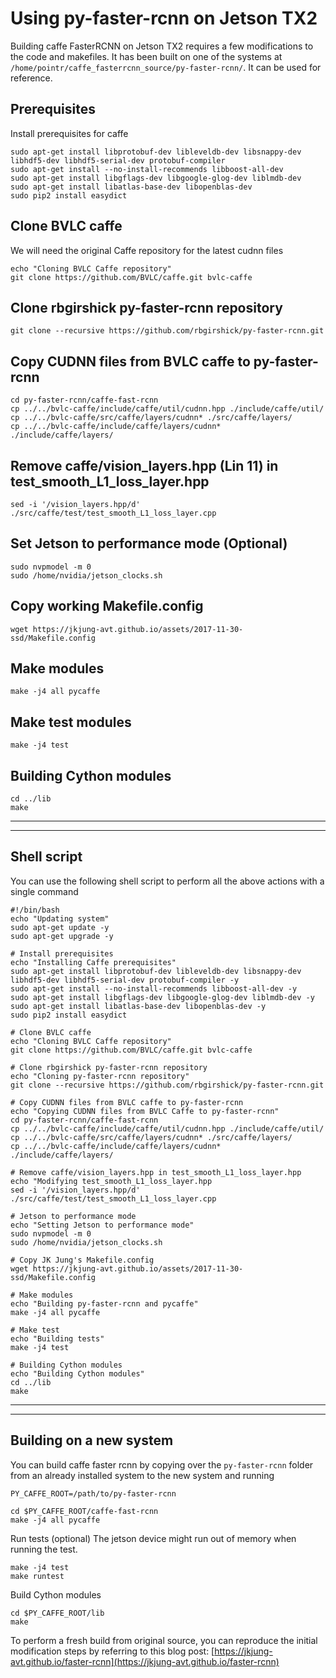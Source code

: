 # Using py-faster-rcnn on Jetson TX2

Building caffe FasterRCNN on Jetson TX2 requires a few modifications to the code and makefiles. It has been built on one of the systems  at ` /home/pointr/caffe_fasterrcnn_source/py-faster-rcnn/ `. It can be used for reference.

## Prerequisites
Install prerequisites for caffe
```
sudo apt-get install libprotobuf-dev libleveldb-dev libsnappy-dev libhdf5-dev libhdf5-serial-dev protobuf-compiler
sudo apt-get install --no-install-recommends libboost-all-dev
sudo apt-get install libgflags-dev libgoogle-glog-dev liblmdb-dev
sudo apt-get install libatlas-base-dev libopenblas-dev
sudo pip2 install easydict
```

## Clone BVLC caffe
We will need the original Caffe repository for the latest cudnn files
```
echo "Cloning BVLC Caffe repository"
git clone https://github.com/BVLC/caffe.git bvlc-caffe
```

## Clone rbgirshick py-faster-rcnn repository
```
git clone --recursive https://github.com/rbgirshick/py-faster-rcnn.git
```

## Copy CUDNN files from BVLC caffe to py-faster-rcnn
```
cd py-faster-rcnn/caffe-fast-rcnn
cp ../../bvlc-caffe/include/caffe/util/cudnn.hpp ./include/caffe/util/
cp ../../bvlc-caffe/src/caffe/layers/cudnn* ./src/caffe/layers/
cp ../../bvlc-caffe/include/caffe/layers/cudnn* ./include/caffe/layers/
```

## Remove caffe/vision_layers.hpp (Lin 11) in test_smooth_L1_loss_layer.hpp
```
sed -i '/vision_layers.hpp/d' ./src/caffe/test/test_smooth_L1_loss_layer.cpp
```

## Set Jetson to performance mode (Optional)
```
sudo nvpmodel -m 0
sudo /home/nvidia/jetson_clocks.sh
```

## Copy working Makefile.config
```
wget https://jkjung-avt.github.io/assets/2017-11-30-ssd/Makefile.config
```

## Make modules
```
make -j4 all pycaffe
```

## Make test modules
```
make -j4 test
```

## Building Cython modules
```
cd ../lib
make
```
--------
--------

## Shell script
You can use the following shell script to perform all the above actions with a single command
```
#!/bin/bash
echo "Updating system"
sudo apt-get update -y
sudo apt-get upgrade -y

# Install prerequisites
echo "Installing Caffe prerequisites"
sudo apt-get install libprotobuf-dev libleveldb-dev libsnappy-dev libhdf5-dev libhdf5-serial-dev protobuf-compiler -y
sudo apt-get install --no-install-recommends libboost-all-dev -y
sudo apt-get install libgflags-dev libgoogle-glog-dev liblmdb-dev -y
sudo apt-get install libatlas-base-dev libopenblas-dev -y
sudo pip2 install easydict

# Clone BVLC caffe
echo "Cloning BVLC Caffe repository"
git clone https://github.com/BVLC/caffe.git bvlc-caffe

# Clone rbgirshick py-faster-rcnn repository
echo "Cloning py-faster-rcnn repository"
git clone --recursive https://github.com/rbgirshick/py-faster-rcnn.git

# Copy CUDNN files from BVLC caffe to py-faster-rcnn
echo "Copying CUDNN files from BVLC Caffe to py-faster-rcnn"
cd py-faster-rcnn/caffe-fast-rcnn
cp ../../bvlc-caffe/include/caffe/util/cudnn.hpp ./include/caffe/util/
cp ../../bvlc-caffe/src/caffe/layers/cudnn* ./src/caffe/layers/
cp ../../bvlc-caffe/include/caffe/layers/cudnn* ./include/caffe/layers/

# Remove caffe/vision_layers.hpp in test_smooth_L1_loss_layer.hpp
echo "Modifying test_smooth_L1_loss_layer.hpp
sed -i '/vision_layers.hpp/d' ./src/caffe/test/test_smooth_L1_loss_layer.cpp

# Jetson to performance mode
echo "Setting Jetson to performance mode"
sudo nvpmodel -m 0
sudo /home/nvidia/jetson_clocks.sh

# Copy JK Jung's Makefile.config
wget https://jkjung-avt.github.io/assets/2017-11-30-ssd/Makefile.config

# Make modules
echo "Building py-faster-rcnn and pycaffe"
make -j4 all pycaffe

# Make test
echo "Building tests"
make -j4 test

# Building Cython modules
echo "Building Cython modules"
cd ../lib
make
```
-----
-----

## Building on a new system

You can build caffe faster rcnn by copying over the `py-faster-rcnn` folder from an already installed system to the new system and running

```
PY_CAFFE_ROOT=/path/to/py-faster-rcnn

cd $PY_CAFFE_ROOT/caffe-fast-rcnn
make -j4 all pycaffe
```
Run tests (optional)
The jetson device might run out of memory when running the test.
```
make -j4 test
make runtest
```

Build Cython modules
```
cd $PY_CAFFE_ROOT/lib
make
```

To perform a fresh build from original source, you can reproduce the initial modification steps by referring to this blog post: [https://jkjung-avt.github.io/faster-rcnn](https://jkjung-avt.github.io/faster-rcnn)

